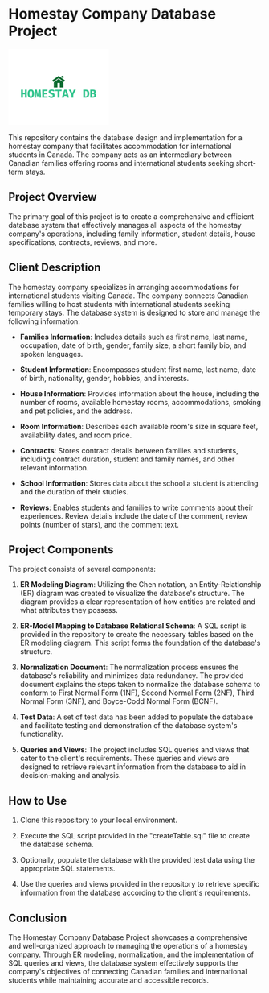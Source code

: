 # Homestay Company Database Project

<img src="./homestaydb-logo.png" alt="Logo" width="200"/>

This repository contains the database design and implementation for a homestay company that facilitates accommodation for international students in Canada. The company acts as an intermediary between Canadian families offering rooms and international students seeking short-term stays.

## Project Overview

The primary goal of this project is to create a comprehensive and efficient database system that effectively manages all aspects of the homestay company's operations, including family information, student details, house specifications, contracts, reviews, and more.

## Client Description

The homestay company specializes in arranging accommodations for international students visiting Canada. The company connects Canadian families willing to host students with international students seeking temporary stays. The database system is designed to store and manage the following information:

- **Families Information**: Includes details such as first name, last name, occupation, date of birth, gender, family size, a short family bio, and spoken languages.

- **Student Information**: Encompasses student first name, last name, date of birth, nationality, gender, hobbies, and interests.

- **House Information**: Provides information about the house, including the number of rooms, available homestay rooms, accommodations, smoking and pet policies, and the address.

- **Room Information**: Describes each available room's size in square feet, availability dates, and room price.

- **Contracts**: Stores contract details between families and students, including contract duration, student and family names, and other relevant information.

- **School Information**: Stores data about the school a student is attending and the duration of their studies.

- **Reviews**: Enables students and families to write comments about their experiences. Review details include the date of the comment, review points (number of stars), and the comment text.

## Project Components

The project consists of several components:

1. **ER Modeling Diagram**: Utilizing the Chen notation, an Entity-Relationship (ER) diagram was created to visualize the database's structure. The diagram provides a clear representation of how entities are related and what attributes they possess.

2. **ER-Model Mapping to Database Relational Schema**: A SQL script is provided in the repository to create the necessary tables based on the ER modeling diagram. This script forms the foundation of the database's structure.

3. **Normalization Document**: The normalization process ensures the database's reliability and minimizes data redundancy. The provided document explains the steps taken to normalize the database schema to conform to First Normal Form (1NF), Second Normal Form (2NF), Third Normal Form (3NF), and Boyce-Codd Normal Form (BCNF).

4. **Test Data**: A set of test data has been added to populate the database and facilitate testing and demonstration of the database system's functionality.

5. **Queries and Views**: The project includes SQL queries and views that cater to the client's requirements. These queries and views are designed to retrieve relevant information from the database to aid in decision-making and analysis.

## How to Use

1. Clone this repository to your local environment.

2. Execute the SQL script provided in the "createTable.sql" file to create the database schema.

3. Optionally, populate the database with the provided test data using the appropriate SQL statements.

4. Use the queries and views provided in the repository to retrieve specific information from the database according to the client's requirements.

## Conclusion

The Homestay Company Database Project showcases a comprehensive and well-organized approach to managing the operations of a homestay company. Through ER modeling, normalization, and the implementation of SQL queries and views, the database system effectively supports the company's objectives of connecting Canadian families and international students while maintaining accurate and accessible records.
